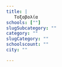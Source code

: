 ```yaml
---
title: |
   Τοξοβολία
schools: [""]
slugSubcategory: ""
category: ""
slugCategory: ""
schoolscount: ""
city: ""

---
```


